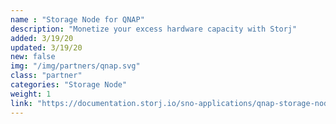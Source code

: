 ```yaml
---
name : "Storage Node for QNAP"
description: "Monetize your excess hardware capacity with Storj"
added: 3/19/20
updated: 3/19/20
new: false
img: "/img/partners/qnap.svg"
class: "partner"
categories: "Storage Node"
weight: 1
link: "https://documentation.storj.io/sno-applications/qnap-storage-node-app"
---
```

